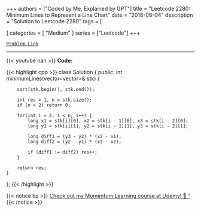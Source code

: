 
+++
authors = ["Coded by Me, Explained by GPT"]
title = "Leetcode 2280: Minimum Lines to Represent a Line Chart"
date = "2018-08-04"
description = "Solution to Leetcode 2280"
tags = [
    
]
categories = [
    "Medium"
]
series = ["Leetcode"]
+++



[`Problem Link`](https://leetcode.com/problems/minimum-lines-to-represent-a-line-chart/description/)

---
{{< youtube nan >}}
**Code:**

{{< highlight cpp >}}
class Solution {
public:
    int minimumLines(vector<vector<int>>& stk) {
        
        sort(stk.begin(), stk.end());
        
        int res = 1, n = stk.size();
        if (n < 2) return 0;

        for(int i = 2; i < n; i++) {
            long x1 = stk[i][0], x2 = stk[i - 1][0], x3 = stk[i - 2][0];
            long y1 = stk[i][1], y2 = stk[i - 1][1], y3 = stk[i - 2][1];
            
            long diff1 = (y3 - y2) * (x2 - x1);
            long diff2 = (y2 - y1) * (x3 - x2);
            
            if (diff1 != diff2) res++;
        }

        return res;
    }
};
{{< /highlight >}}



{{< notice tip >}}
[Check out my Momentum Learning course at Udemy! 🚀 "](https://www.udemy.com/course/blind-75-the-data-structures-and-algorithms-essentials/)
{{< /notice >}}

